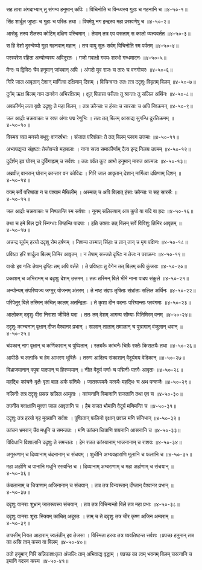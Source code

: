 सह तारा अंगदाभ्याम् तु संगम्य हनुमान् कपिः ।
विचिनोति च विन्ध्यस्य गुहाः च गहनानि च ॥४-५०-१॥

सिंह शार्दूल जुष्टाः च गुहाः च परितः तथा ।
विषमेषु नग इन्द्रस्य महा प्रस्रवणेषु च ॥४-५०-२॥

आसेदुः तस्य शैलस्य कोटिम् दक्षिण पस्चिमाम् ।
तेषाम् तत्र एव वसताम् स कालो व्यत्यवर्तत ॥४-५०-३॥

स हि देशो दुरन्वेष्यो गुहा गहनवान् महान् ।
तत्र वायु सुतः सर्वम् विचिनोति स्म पर्वतम् ॥४-५०-४॥

परस्परेण रहिता अन्योन्यस्य अविदूरतः ।
गजो गवाक्षो गवयः शरभो गन्धमादनः ॥४-५०-५॥

मैन्दः च द्विविदः चैव हनुमान् जांबवान् अपि ।
अंगदो युव राजः च तारः च वनगोचरः ॥४-५०-६॥

गिरि जाल आवृतान् देशान् मार्गित्वा दक्षिणाम् दिशम् ।
विचिन्वन्तः ततः तत्र ददृशुः विवृतम् बिलम् ॥४-५०-७॥

दुर्गम् ऋक्ष बिलम् नाम दानवेन अभिरक्षितम् ।
क्षुत् पिपासा परीताः तु श्रान्ताः तु सलिल अर्थिनः ॥४-५०-८॥

अवकीर्णम् लता वृक्षैः ददृशुः ते महा बिलम् ।
तत्र क्रौन्चाः च हंसाः च सारसाः च अपि निष्क्रमन् ॥४-५०-९॥

जल आर्द्राः चक्रवाकाः च रक्त अंगाः पद्म रेणुभिः ।
ततः तत् बिलम् आसाद्य सुगन्धि दुरतिक्रमम् ॥४-५०-१०॥

विस्मय व्यग्र मनसो बभूवुः वानरर्षभाः ।
संजात परिशंकाः ते तत् बिलम् प्लवग उत्तमाः ॥४-५०-११॥

अभ्यपद्यन्त संहृष्टाः तेजोवन्तो महाबलाः ।
नाना सत्त्व समाकीर्णाम् दैत्य इन्द्र निलय उपमम् ॥४-५०-१२॥

दुर्दर्शम् इव घोरम् च दुर्विगाह्यम् च सर्वशः ।
ततः पर्वत कूट आभो हनुमान् मारुत आत्मजः ॥४-५०-१३॥

अब्रवीत् वानरान् घोरान् कान्तार वन कोविदः ।
गिरि जाल आवृतान् देशान् मार्गित्वा दक्षिणाम् दिशम् ॥४-५०-१४॥

वयम् सर्वे परिश्रांता न च पश्याम मैथिलीम् ।
अस्मात् च अपि बिलात् हंसाः क्रौन्चाः च सह सारसैः ॥४-५०-१५॥

जल आर्द्राः चक्रवाकाः च निष्पतन्ति स्म सर्वशः ।
नूनम् सलिलवान् अत्र कूपो वा यदि वा ह्रदः ॥४-५०-१६॥

तथा च इमे बिल द्वारे स्निग्धाः तिष्ठन्ति पादपाः ।
इति उक्ताः तत् बिलम् सर्वे विविशुः तिमिर आवृतम् ॥४-५०-१७॥

अचन्द्र सूर्यम् हरयो ददृशू रोम हर्षणम् ।
निशम्य तस्मात् सिंहाः च तान् तान् च मृग पक्षिणः ॥४-५०-१८॥

प्रविष्टा हरि शार्दूला बिलम् तिमिर आवृतम् ।
न तेषाम् सज्जते दृष्टिः न तेजः न पराक्रमः ॥४-५०-१९॥

वायोः इव गतिः तेषाम् दृष्टिः तम् अपि वर्तते ।
ते प्रविष्टाः तु वेगेन तत् बिलम् कपि कुंजराः ॥४-५०-२०॥

प्रकाशम् च अभिरामम् च ददृशुः देशम् उत्तमम् ।
ततः तस्मिन् बिले भीमे नाना पादप संकुले ॥४-५०-२१॥

अन्योन्यम् संपरिष्वज्य जग्मुर् योजनम् अंतरम् ।
ते नष्ट संज्ञाः तृषिताः संभ्रांताः सलिल अर्थिनः ॥४-५०-२२॥

परिपेतुर् बिले तस्मिन् कंचित् कालम् अतन्द्रिताः ।
ते कृशा दीन वदनाः परिश्रान्ताः प्लवंगमाः ॥४-५०-२३॥

आलोकम् ददृशुः वीरा निराशा जीविते यदा ।
ततः तम् देशम् आगम्य सौम्याः वितिमिरम् वनम् ॥४-५०-२४॥

ददृशुः कान्चनान् वृक्षान् दीप्त वैश्वानर प्रभान् ।
सालान् तालान् तमालान् च पुन्नागान् वंजुलान् धवान् ॥४-५०-२५॥

चंपकान् नाग वृक्षान् च कर्णिकारान् च पुष्पितान् ।
स्तबकैः कांचनैः चित्रैः रक्तैः किसलयैः तथा ॥४-५०-२६॥

आपीडैः च लताभिः च हेम आभरण भूषितैः ।
तरुण आदित्य संकाशान् वैदूर्यमय वेदिकान् ॥४-५०-२७॥

विभ्राजमानान् वपुषा पादपान् च हिरण्मयान् ।
नील वैदूर्य वर्णाः च पद्मिनीः पतगैः आवृताः ॥४-५०-२८॥

महद्भिः कांचनैः वृक्षैः वृता बाल अर्क संनिभैः ।
जातरूपमयैः मत्स्यैः महद्भिः च अथ पन्कजैः ॥४-५०-२९॥

नलिनीः तत्र ददृशुः प्रसन्न सलिल आयुताः ।
कांचनानि विमानानि राजतानि तथा एव च ॥४-५०-३०॥

तपनीय गवाक्षाणि मुक्ता जाल आवृतानि च ।
हैम राजत भौमानि वैदूर्य मणिमन्ति च ॥४-५०-३१॥

ददृशुः तत्र हरयो गृह मुख्यानि सर्वशः ।
पुष्पितान् फलिनो वृक्षान् प्रवाल मणि संनिभान् ॥४-५०-३२॥

कांचन भ्रमरान् चैव मधूनि च समन्ततः ।
मणि कांचन चित्राणि शयनानि आसनानि च ॥४-५०-३३॥

विविधानि विशालानि ददृशुः ते समन्ततः ।
हेम रजत कांस्यानाम् भाजनानाम् च राशयः ॥४-५०-३४॥

अगुरूणाम् च दिव्यानाम् चंदनानाम् च संचयम् ।
शुचीनि अभ्यवहाराणि मूलानि च फलानि च ॥४-५०-३५॥

महा अर्हाणि च पानानि मधूनि रसवन्ति च ।
दिव्यानाम् अम्बराणाम् च महा अर्हाणाम् च संचयान् ॥४-५०-३६॥

कंबलानाम् च चित्राणाम् अजिनानाम् च संचयान् ।
तत्र तत्र विन्यस्तान् दीप्तान् वैश्वानर प्रभान् ॥४-५०-३७॥

ददृशुः वानराः शुभ्रान् जातरूपस्य संचयान् ।
तत्र तत्र विचिन्वन्तो बिले तत्र महा प्रभाः ॥४-५०-३८॥

ददृशुः वानराः शूराः स्त्रियम् कांचित् अदूरतः ।
ताम् च ते ददृशुः तत्र चीर कृष्ण अजिन अम्बराम् ॥४-५०-३९॥

तापसीम् नियत आहाराम् ज्वलंतीम् इव तेजसा ।
विस्मिता हरयः तत्र व्यवतिष्टन्त सर्वशः ।प्रपच्छ हनुमान् तत्र का असि त्वम् कस्य वा बिलम् ॥४-५०-४०॥

ततो हनूमान् गिरि सन्निकाशःकृत अंजलिः ताम् अभिवाद्य वृद्धाम् ।
पप्रच्छ का त्वम् भवनम् बिलम् चरत्नानि च इमानि वदस्व कस्य ॥४-५०-४१॥

